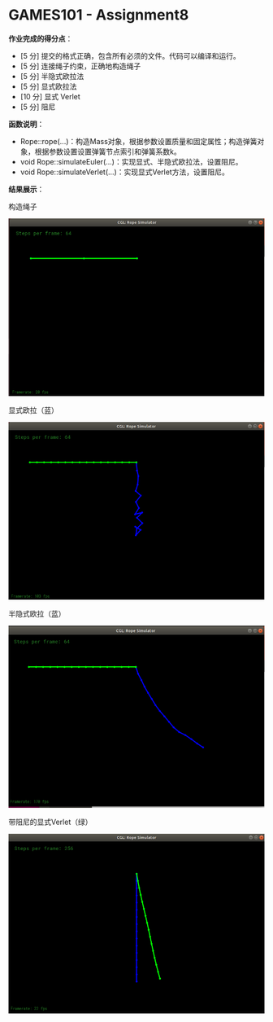 # GAMES101 - Assignment8

**作业完成的得分点**：

*   [5 分] 提交的格式正确，包含所有必须的文件。代码可以编译和运行。
*   [5 分] 连接绳子约束，正确地构造绳子
*   [5 分] 半隐式欧拉法
*   [5 分] 显式欧拉法
*   [10 分] 显式 Verlet
*   [5 分] 阻尼



**函数说明**：

* Rope::rope(...)：构造Mass对象，根据参数设置质量和固定属性；构造弹簧对象，根据参数设置设置弹簧节点索引和弹簧系数k。
*  void Rope::simulateEuler(...)：实现显式、半隐式欧拉法，设置阻尼。
*  void Rope::simulateVerlet(...)：实现显式Verlet方法，设置阻尼。



**结果展示**：

构造绳子

![](images/1.png)

显式欧拉（蓝）

![](images/2-1.png)

半隐式欧拉（蓝）

![](images/2-2.png)

带阻尼的显式Verlet（绿）

![](images/3.png)